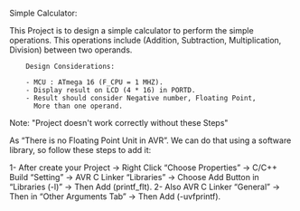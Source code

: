 Simple Calculator:

This Project is to design a simple calculator to perform the simple operations.
This operations include (Addition, Subtraction, Multiplication, Division) between two operands.
					
 		Design Considerations:
 
		- MCU : ATmega 16 (F_CPU = 1 MHZ).
 		- Display result on LCD (4 * 16) in PORTD.
 		- Result should consider Negative number, Floating Point,
 		  More than one operand.
	
	
Note: "Project doesn't work correctly without these Steps"	  

As “There is no Floating Point Unit in AVR”. We can do that using a software library, 
so follow these steps to add it:

1- After create your Project -> Right Click “Choose Properties” -> C/C++ Build “Setting”
   -> AVR C Linker “Libraries” -> Choose Add Button in “Libraries (-l)” -> Then Add (printf_flt).
2- Also AVR C Linker “General” -> Then in “Other Arguments Tab” -> Then Add (-uvfprintf).